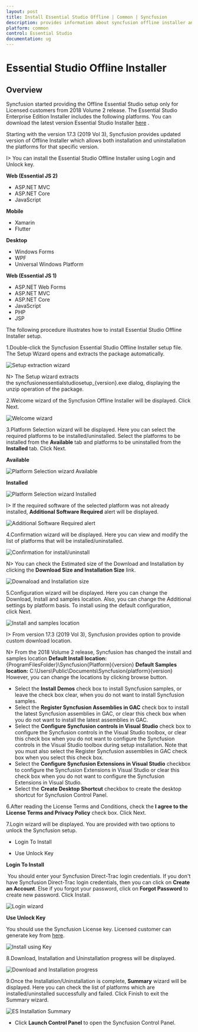 ```yaml
---
layout: post
title: Install Essential Studio Offline | Common | Syncfusion
description: provides information about syncfusion offline installer and steps for installation
platform: common
control: Essential Studio
documentation: ug
---
```


# Essential Studio Offline Installer


## Overview

Syncfusion started providing the Offline Essential Studio setup only for Licensed customers from 2018 Volume 2 release. The Essential Studio Enterprise Edition Installer includes the following platforms. You can download the latest version Essential Studio Installer [here](https://www.syncfusion.com/downloads/latest-version) . 

Starting with the version 17.3 (2019 Vol 3), Syncfusion provides updated version of Offline Installer which allows both installation and uninstallation the platforms for that specific version.

I> You can install the Essential Studio Offline Installer using Login and Unlock key.

**Web (Essential JS 2)**

* ASP.NET MVC
* ASP.NET Core
* JavaScript

**Mobile**

* Xamarin
* Flutter

**Desktop**

* Windows Forms
* WPF
* Universal Windows Platform

**Web (Essential JS 1)**

* ASP.NET Web Forms
* ASP.NET MVC
* ASP.NET Core
* JavaScript
* PHP
* JSP
 
 
The following procedure illustrates how to install Essential Studio Offline Installer setup. 

1.Double-click the Syncfusion Essential Studio Offline Installer setup file. The Setup Wizard opens and extracts the package automatically.

![Setup extraction wizard](Offline-ES/Step-by-Step-Installation_img1.png)

    
N> The Setup wizard extracts the syncfusionessentialstudiosetup_{version}.exe dialog, displaying the unzip operation of the package.
    
2.Welcome wizard of the Syncfusion Offline Installer will be displayed. Click Next.

![Welcome wizard](Offline-ES/Step-by-Step-Installation_img2.png)

  
3.Platform Selection wizard will be displayed. Here you can select the required platforms to be installed/uninstalled. Select the platforms to be installed from the **Available** tab and platforms to be uninstalled from the **Installed** tab. Click Next.

**Available**
	
![Platform Selection wizard Available](Offline-ES/Step-by-Step-Installation_img3.png)
	
**Installed**
	
![Platform Selection wizard Installed](Offline-ES/Step-by-Step-Installation_img4.png)
	
I> If the required software of the selected platform was not already installed, **Additional Software Required** alert will be displayed.
	
![Additional Software Required alert](Offline-ES/Step-by-Step-Installation_img5.png)
	
4.Confirmation wizard will be displayed. Here you can view and modify the list of platforms that will be installed/uninstalled.

![Confirmation for install/uninstall](Offline-ES/Step-by-Step-Installation_img6.png)
	
N> You can check the Estimated size of the Download and Installation by clicking the **Download Size and Installation Size** link.
	
![Downaload and Installation size](Offline-ES/Step-by-Step-Installation_img7.png)
	

5.Configuration wizard will be displayed. Here you can change the Download, Install and samples location. Also, you can change the Additional settings by platform basis. To install using the default configuration, click Next.

![Install and samples location](Offline-ES/Step-by-Step-Installation_img8.png)
	
I> From version 17.3 (2019 Vol 3), Syncfusion provides option to provide custom download location.
	
   
N> From the 2018 Volume 2 release, Syncfusion has changed the install and samples location 
   **Default Install location:** {ProgramFilesFolder}\Syncfusion\{Platform}\{version}
   **Default Samples location:** C:\Users\Public\Documents\Syncfusion\{platform}\{version}
   However, you can change the locations by clicking browse button.

	
	
* Select the **Install Demos** check box to install Syncfusion samples, or leave the check box clear, when you do not want to install Syncfusion samples.
* Select the **Register Syncfusion Assemblies in GAC** check box to install the latest Syncfusion assemblies in GAC, or clear this check box when you do not want to install the latest assemblies in GAC.
* Select the **Configure Syncfusion controls in Visual Studio** check box to configure the Syncfusion controls in the Visual Studio toolbox, or clear this check box when you do not want to configure the Syncfusion controls in the Visual Studio toolbox during setup installation. Note that you must also select the Register Syncfusion assemblies in GAC check box when you select this check box.
* Select the **Configure Syncfusion Extensions in Visual Studio** checkbox to configure the Syncfusion Extensions in Visual Studio or clear this check box when you do not want to configure the Syncfusion Extensions in Visual Studio.
* Select the **Create Desktop Shortcut** checkbox to create the desktop shortcut for Syncfusion Control Panel.


6.After reading the License Terms and Conditions, check the **I agree to the License Terms and Privacy Policy** check box. Click Next.

7.Login wizard will be displayed. You are provided with two options to unlock the Syncfusion setup.

   
   * Login To Install
   
   * Use Unlock Key

**Login To Install** 

 You should enter your Syncfusion Direct-Trac login credentials. If you don't have Syncfusion Direct-Trac login credentials, then you can click on **Create an Account**. Else if you forgot your password, click on **Forgot Password** to create new password. Click Install.

![Login wizard](Offline-ES/Step-by-Step-Installation_img9.png)

**Use Unlock Key**
   
You should use the Syncfusion License key. Licensed customer can generate key from [here](https://www.syncfusion.com/kb/2326/how-to-generate-syncfusion-setup-unlock-key-from-the-syncfusion-support-account).

![Install using Key](Offline-ES/Step-by-Step-Installation_img10.png)

8.Download, Installation and Uninstallation progress will be displayed.

![Download and Installation progress](Offline-ES/Step-by-Step-Installation_img11.png)

9.Once the Installation/Uninstallation is complete, **Summary** wizard will be displayed. Here you can check the list of platforms which are installed/uninstalled successfully and failed. Click Finish to exit the Summary wizard. 

![ES Installation Summary](Offline-ES/Step-by-Step-Installation_img12.png)
	
* Click **Launch Control Panel** to open the Syncfusion Control Panel.

